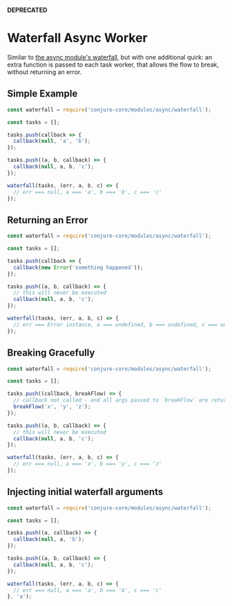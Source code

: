 **DEPRECATED**

# Waterfall Async Worker

Similar to [the async module's waterfall](https://caolan.github.io/async/docs.html#waterfall), but with one additional quirk: an extra function is passed to each task worker, that allows the flow to break, without returning an error.

## Simple Example

```js
const waterfall = require('conjure-core/modules/async/waterfall');

const tasks = [];

tasks.push(callback => {
  callback(null, 'a', 'b');
});

tasks.push((a, b, callback) => {
  callback(null, a, b, 'c');
});

waterfall(tasks, (err, a, b, c) => {
  // err === null, a === 'a', b === 'b', c === 'c'
});
```

## Returning an Error

```js
const waterfall = require('conjure-core/modules/async/waterfall');

const tasks = [];

tasks.push(callback => {
  callback(new Error('something happened'));
});

tasks.push((a, b, callback) => {
  // this will never be executed
  callback(null, a, b, 'c');
});

waterfall(tasks, (err, a, b, c) => {
  // err === Error instance, a === undefined, b === undefined, c === undefined
});
```

## Breaking Gracefully

```js
const waterfall = require('conjure-core/modules/async/waterfall');

const tasks = [];

tasks.push((callback, breakFlow) => {
  // callback not called - and all args passed to `breakFlow` are returned to waterfall handler
  breakFlow('x', 'y', 'z');
});

tasks.push((a, b, callback) => {
  // this will never be executed
  callback(null, a, b, 'c');
});

waterfall(tasks, (err, a, b, c) => {
  // err === null, a === 'x', b === 'y', c === 'z'
});
```

## Injecting initial waterfall arguments

```js
const waterfall = require('conjure-core/modules/async/waterfall');

const tasks = [];

tasks.push((a, callback) => {
  callback(null, a, 'b');
});

tasks.push((a, b, callback) => {
  callback(null, a, b, 'c');
});

waterfall(tasks, (err, a, b, c) => {
  // err === null, a === 'a', b === 'b', c === 'c'
}, 'a');
```
